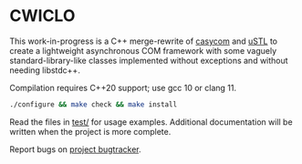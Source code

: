 # CWICLO

This work-in-progress is a C++ merge-rewrite of
[casycom](https://github.com/msharov/casycom) and
[uSTL](https://github.com/msharov/ustl) to create a lightweight
asynchronous COM framework with some vaguely standard-library-like
classes implemented without exceptions and without needing libstdc++.

Compilation requires C++20 support; use gcc 10 or clang 11.

```sh
./configure && make check && make install
```

Read the files in [test/](test/) for usage examples.
Additional documentation will be written when the project is more complete.

Report bugs on [project bugtracker](https://github.com/msharov/cwiclo/issues).
